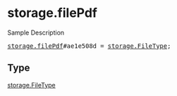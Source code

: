 # storage.filePdf

Sample Description

<pre>
<a href="../constructor/storage.filePdf.md">storage.filePdf</a>#ae1e508d = <a href="../type/storage.FileType.md">storage.FileType</a>;</pre>

## Type

<a href="../type/storage.FileType.md">storage.FileType</a>
